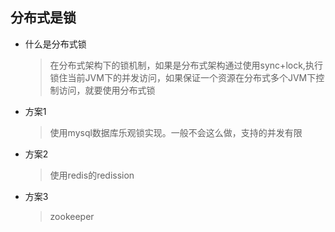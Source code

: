 ## 分布式是锁

* 什么是分布式锁

  > 在分布式架构下的锁机制，如果是分布式架构通过使用sync+lock,执行锁住当前JVM下的并发访问，如果保证一个资源在分布式多个JVM下控制访问，就要使用分布式锁
  >
  > 

* 方案1

  > 使用mysql数据库乐观锁实现。一般不会这么做，支持的并发有限

* 方案2

  > 使用redis的redission

* 方案3

  > zookeeper

